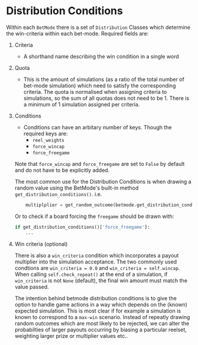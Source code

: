 # Distribution Conditions

Within each `BetMode` there is a set of `Distribution` Classes which determine the win-criteria within each bet-mode. Required fields are:

1. Criteria
    * A shorthand name describing the win condition in a single word
2. Quota
    * This is the amount of simulations (as a ratio of the total number of bet-mode simulation) which need to satisfy the corresponding criteria. The quota is normalised when assigning criteria to simulations, so the sum of all quotas does not need to be 1. There is a minimum of 1 simulation assigned per criteria.
3. Conditions
    * Conditions can have an arbitary number of keys. Though the required keys are:
        * `reel_weights` 
        * `force_wincap`
        * `force_freegame`

    Note that `force_wincap` and `force_freegame` are set to `False` by default and do not have to be explicitly added.
    
    The most common use for the Distribution Conditions is when drawing a random value using the BetMode's built-in method `get_distribution_conditions()`. i.e.
    ```python
        multiplplier = get_random_outcome(betmode.get_distribution_conditions()['mult_values'])
    ```
    Or to check if a board forcing the `freegame` should be drawn with:
    ```python
    if get_distribution_conditions()['force_freegame']:
        ...
    ```

4. Win criteria (optional)

    
    There is also a `win_criteria` condition which incorporates a payout multiplier into the simulation acceptance. The two commonly used condtions are `win_criteria = 0.0` and `win_criteria = self.wincap`. When calling `self.check_repeat()` at the end of a simulation, if `win_criteria` is not `None` (default), the final win amount must match the value passed. 

    The intention behind betmode distribution conditions is to give the option to handle game actions in a way which depends on the (known) expected simulation. This is most clear if for example a simulation is known to correspond to a `max-win` scenario. Instead of repeatly drawing random outcomes which are most likely to be rejected, we can alter the probabilties of larger payouts occurring by biasing a particular reelset, weighting larger prize or multiplier values etc..